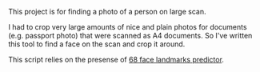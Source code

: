 This project is for finding a photo of a person on large scan.

I had to crop very large amounts of nice and plain photos for documents (e.g. passport photo) that were scanned as A4 documents.
So I've written this tool to find a face on the scan and crop it around.

This script relies on the presense of [68 face landmarks predictor](https://github.com/AKSHAYUBHAT/TensorFace/blob/master/openface/models/dlib/shape_predictor_68_face_landmarks.dat).